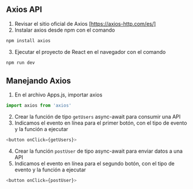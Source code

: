 ## Axios API
1. Revisar el sitio oficial de Axios [https://axios-http.com/es/]
2. Instalar axios desde npm con el comando
```sh
npm install axios
```
3. Ejecutar el proyecto de React en el navegador con el comando
```sh
npm run dev
```

## Manejando Axios
1. En el archivo Apps.js, importar axios
```javascript
import axios from 'axios'
```
2. Crear la función de tipo `getUsers` async-await para consumir una API
3. Indicamos el evento en línea para el primer botón, con el tipo de evento y la función a ejecutar 
```javascript
<button onClick={getUsers}>
```
4. Crear la función `postUser` de tipo async-await para enviar datos a una API
5. Indicamos el evento en línea para el segundo botón, con el tipo de evento y la función a ejecutar 
```javascript
<button onClick={postUser}>
```